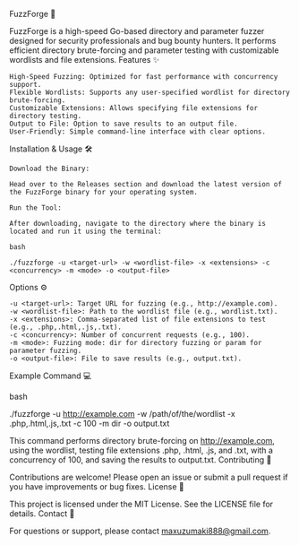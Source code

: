 FuzzForge 🚀

FuzzForge is a high-speed Go-based directory and parameter fuzzer designed for security professionals and bug bounty hunters. It performs efficient directory brute-forcing and parameter testing with customizable wordlists and file extensions.
Features ✨

    High-Speed Fuzzing: Optimized for fast performance with concurrency support.
    Flexible Wordlists: Supports any user-specified wordlist for directory brute-forcing.
    Customizable Extensions: Allows specifying file extensions for directory testing.
    Output to File: Option to save results to an output file.
    User-Friendly: Simple command-line interface with clear options.

Installation & Usage 🛠️

    Download the Binary:

    Head over to the Releases section and download the latest version of the FuzzForge binary for your operating system.

    Run the Tool:

    After downloading, navigate to the directory where the binary is located and run it using the terminal:

    bash

    ./fuzzforge -u <target-url> -w <wordlist-file> -x <extensions> -c <concurrency> -m <mode> -o <output-file>

Options ⚙️

    -u <target-url>: Target URL for fuzzing (e.g., http://example.com).
    -w <wordlist-file>: Path to the wordlist file (e.g., wordlist.txt).
    -x <extensions>: Comma-separated list of file extensions to test (e.g., .php,.html,.js,.txt).
    -c <concurrency>: Number of concurrent requests (e.g., 100).
    -m <mode>: Fuzzing mode: dir for directory fuzzing or param for parameter fuzzing.
    -o <output-file>: File to save results (e.g., output.txt).

Example Command 💻

bash

./fuzzforge -u http://example.com -w /path/of/the/wordlist -x .php,.html,.js,.txt -c 100 -m dir -o output.txt

This command performs directory brute-forcing on http://example.com, using the wordlist, testing file extensions .php, .html, .js, and .txt, with a concurrency of 100, and saving the results to output.txt.
Contributing 🤝

Contributions are welcome! Please open an issue or submit a pull request if you have improvements or bug fixes.
License 📜

This project is licensed under the MIT License. See the LICENSE file for details.
Contact 📧

For questions or support, please contact maxuzumaki888@gmail.com.